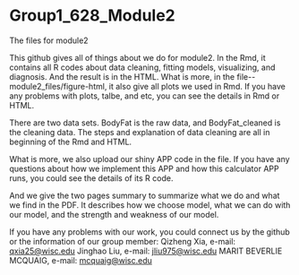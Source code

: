 # Group1_628_Module2
 The files for module2

This github gives all of things about we do for module2. In the Rmd, it contains all R codes about data cleaning, fitting models, visualizing, and diagnosis. And the result is in the HTML. What is more, in the file--module2_files/figure-html, it also give all plots we used in Rmd. If you have any problems with plots, talbe, and etc, you can see the details in Rmd or HTML. 

There are two data sets. BodyFat is the raw data, and BodyFat_cleaned is the cleaning data. The steps and explanation of data cleaning are all in beginning of the Rmd and HTML.

What is more, we also upload our shiny APP code in the file. If you have any questions about how we implement this APP and how this calculator APP runs, you could see the details of its R code.

And we give the two pages summary to summarize what we do and what we find in the PDF. It describes how we choose model, what we can do with our model, and the strength and weakness of our model.

If you have any problems with our work, you could connect us by the github or the information of our group member:
Qizheng Xia, e-mail: qxia25@wisc.edu
Jinghao Liu, e-mail: jliu975@wisc.edu
MARIT BEVERLIE MCQUAIG, e-mail: mcquaig@wisc.edu
